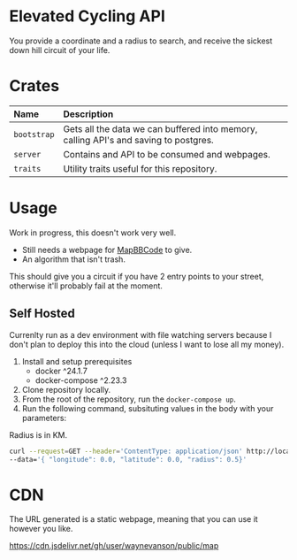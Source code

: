 # Elevated Cycling API

You provide a coordinate and a radius to search, and receive the sickest down hill circuit of your life.

# Crates

| Name        | Description                                                                          |
| :---------- | :----------------------------------------------------------------------------------- |
| `bootstrap` | Gets all the data we can buffered into memory, calling API's and saving to postgres. |
| `server`    | Contains and API to be consumed and webpages.                                        |
| `traits`    | Utility traits useful for this repository.                                           |

# Usage

Work in progress, this doesn't work very well.

- Still needs a webpage for [MapBBCode](http://mapbbcode.org/) to give.
- An algorithm that isn't trash.

This should give you a circuit if you have 2 entry points to your street, otherwise it'll probably fail at the moment.

## Self Hosted

Currenlty run as a dev environment with file watching servers because I don't plan to deploy this into the cloud
(unless I want to lose all my money).

1. Install and setup prerequisites
   - docker ^24.1.7
   - docker-compose ^2.23.3
2. Clone repository locally.
3. From the root of the repository, run the `docker-compose up`.
4. Run the following command, subsituting values in the body with your parameters:

Radius is in KM.

```sh
curl --request=GET --header='ContentType: application/json' http://localhost:3000/api/circuit/downhill \
--data='{ "longitude": 0.0, "latitude": 0.0, "radius": 0.5}'
```

# CDN

The URL generated is a static webpage, meaning that you can use it however you like.

<!-- TODO - Version control this file -->

https://cdn.jsdelivr.net/gh/user/waynevanson/public/map
